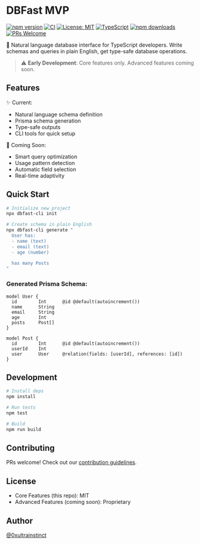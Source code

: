 # DBFast MVP

[![npm version](https://badge.fury.io/js/dbfast-cli.svg)](https://badge.fury.io/js/dbfast-cli)
[![CI](https://github.com/dbfast/dbfast-cli/actions/workflows/ci.yml/badge.svg)](https://github.com/dbfast/dbfast-cli/actions/workflows/ci.yml)
[![License: MIT](https://img.shields.io/badge/License-MIT-yellow.svg)](https://opensource.org/licenses/MIT)
[![TypeScript](https://img.shields.io/badge/TypeScript-97%25-blue)](https://github.com/dbfast/dbfast-cli)
[![npm downloads](https://img.shields.io/npm/dm/dbfast-cli.svg)](https://www.npmjs.com/package/dbfast-cli)
[![PRs Welcome](https://img.shields.io/badge/PRs-welcome-brightgreen.svg)](https://makeapullrequest.com)


🚀 Natural language database interface for TypeScript developers. Write schemas and queries in plain English, get type-safe database operations.

> ⚠️ **Early Development**: Core features only. Advanced features coming soon.

## Features

✨ Current:
- Natural language schema definition
- Prisma schema generation
- Type-safe outputs
- CLI tools for quick setup

🔮 Coming Soon:
- Smart query optimization
- Usage pattern detection
- Automatic field selection
- Real-time adaptivity

## Quick Start

```bash
# Initialize new project
npx dbfast-cli init

# Create schema in plain English
npx dbfast-cli generate "
  User has:
  - name (text)
  - email (text)
  - age (number)

  has many Posts
"
```

### Generated Prisma Schema:
```prisma
model User {
  id        Int      @id @default(autoincrement())
  name      String
  email     String
  age       Int
  posts     Post[]
}

model Post {
  id        Int      @id @default(autoincrement())
  userId    Int
  user      User     @relation(fields: [userId], references: [id])
}
```

## Development

```bash
# Install deps
npm install

# Run tests
npm test

# Build
npm run build
```

## Contributing

PRs welcome! Check out our [contribution guidelines](CONTRIBUTING.md).

## License

- Core Features (this repo): MIT
- Advanced Features (coming soon): Proprietary

## Author

[@0xultrainstinct](https://twitter.com/0xultrainstinct)
